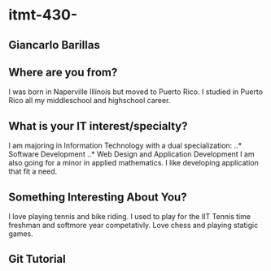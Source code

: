 # itmt-430-
## Giancarlo Barillas
## Where are you from?
I was born in Naperville Illinois but moved to Puerto Rico. I studied in Puerto Rico all my middleschool and highschool career.
## What is your IT interest/specialty?
I am majoring in Information Technology with a dual specialization: 
..* Software Development
..* Web Design and Application Development
I am also going for a minor in applied mathematics. I like developing application that fit a need.
## Something Interesting About You?
I love playing tennis and bike riding. I used to play for the IIT Tennis time freshman and softmore year competativly. Love chess and playing statigic games.
## Git Tutorial
